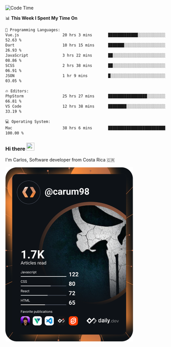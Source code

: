 
<!--START_SECTION:waka-->
![Code Time](http://img.shields.io/badge/Code%20Time-10%2C256%20hrs%2039%20mins-blue)

📊 **This Week I Spent My Time On** 

```text
💬 Programming Languages: 
Vue.js                   20 hrs 3 mins       █████████████░░░░░░░░░░░░   52.63 % 
Dart                     10 hrs 15 mins      ███████░░░░░░░░░░░░░░░░░░   26.93 % 
JavaScript               3 hrs 22 mins       ██░░░░░░░░░░░░░░░░░░░░░░░   08.86 % 
SCSS                     2 hrs 38 mins       ██░░░░░░░░░░░░░░░░░░░░░░░   06.91 % 
JSON                     1 hr 9 mins         █░░░░░░░░░░░░░░░░░░░░░░░░   03.05 % 

🔥 Editors: 
PhpStorm                 25 hrs 27 mins      █████████████████░░░░░░░░   66.81 % 
VS Code                  12 hrs 38 mins      ████████░░░░░░░░░░░░░░░░░   33.19 % 

💻 Operating System: 
Mac                      38 hrs 6 mins       █████████████████████████   100.00 % 
```


<!--END_SECTION:waka-->

### Hi there <img src="https://media.giphy.com/media/hvRJCLFzcasrR4ia7z/giphy.gif" width="25px" height="25px">

I'm Carlos, Software developer from Costa Rica 🇨🇷

<a href="https://app.daily.dev/carum98"><img src="https://github.com/carum98/carum98/blob/main/devcard.svg" width="400" alt="Carlos Umaña Acevedo's Dev Card"/></a>
